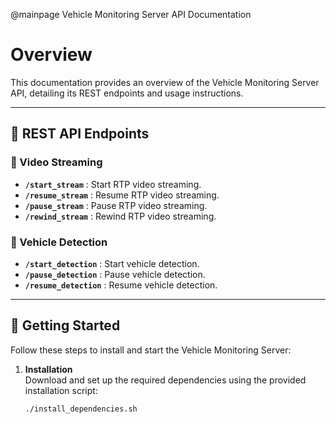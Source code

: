 @mainpage Vehicle Monitoring Server API Documentation

# Overview
This documentation provides an overview of the Vehicle Monitoring Server API, detailing its REST endpoints and usage instructions.

---

## 📑 REST API Endpoints

### 🎥 Video Streaming
- **`/start_stream`** : Start RTP video streaming.
- **`/resume_stream`** : Resume RTP video streaming.
- **`/pause_stream`** : Pause RTP video streaming.
- **`/rewind_stream`** : Rewind RTP video streaming.

### 🚗 Vehicle Detection
- **`/start_detection`** : Start vehicle detection.
- **`/pause_detection`** : Pause vehicle detection.
- **`/resume_detection`** : Resume vehicle detection.

---

## 🚀 Getting Started

Follow these steps to install and start the Vehicle Monitoring Server:

1. **Installation**  
   Download and set up the required dependencies using the provided installation script:
   ```bash
   ./install_dependencies.sh
